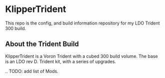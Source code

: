 # KlipperTrident
This repo is the config, and build information repository for my LDO Trident 300 build.  

## About the Trident Build

KlipperTrident is a Voron Trident with a cubed 300 build volume.  The base is an LDO rev D. Trident kit, with a series of upgrades.  

.. TODO: add list of Mods. 

